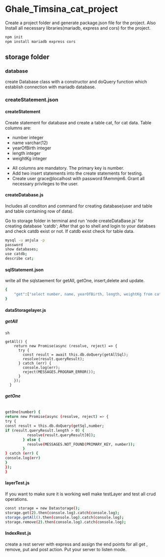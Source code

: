 # Ghale_Timsina_cat_project

Create a project folder and generate package.json file for the project. Also Install all necessary libraries(mariadb, express and cors) for the project.

```js
npm init
npm install mariadb express cors
```

## storage folder

### database

create Database class with a constructor and doQuery function which establish connection with mariadb database.

### createStatement.json

#### createStatement

Create statement for database and create a table cat, for cat data. Table columns are:

- number integer
- name varchar(12)
- yearOfBirth integer
- length integer
- weightKg integer

* All columns are mandatory. The primary key is number.
* Add two insert statements into the create statements for testing.
* Create user grace@localhost with password fAemmjm6. Grant all necessary privileges to the user.

#### createDatabase.js

Includes all conditon and command for creating database(user and table and table containing row of data).

Go to storage folder in terminal and run 'node createDataBase.js' for creating database 'catdb';
After that go to shell and login to your databses and check catdb exist or not. If catdb exist check for table data.

```sh
mysql -u anjula -p
password
show databases;
use catdb;
describe cat;

```

#### sqlStatement.json

write all the sqlstaement for getAll, getOne, insert,delete and update.

```sh
{
	"get":["select number, name, yearOfBirth, length, weightKg from cat", "where number=?"]
}

```

#### dataStoragelayer.js

##### getAll

```
sh

getAll() {
    return new Promise(async (resolve, reject) => {
      try {
        const result = await this.db.doQuery(getAllSql);
        resolve(result.queryResult);
      } catch (err) {
        console.log(err);
        reject(MESSAGES.PROGRAM_ERROR());
      }
    });
  }
```

##### getOne

```sh

getOne(number) {
return new Promise(async (resolve, reject) => {
try {
const result = this.db.doQuery(getSql,number;
if (result.queryResult.length > 0) {
          resolve(result.queryResult[0]);
        } else {
          resolve(MESSAGES.NOT_FOUND(PRIMARY_KEY, number));
        }
} catch (err) {
console.log(err)
}
});
}
```

#### layerTest.js

If you want to make sure it is working well make testLayer and test all crud operations.

```sh
const storage = new Datastorage();
storage.get(2).then(console.log).catch(console.log);
storage.getAll().then(console.log).catch(console.log);
storage.remove(2).then(console.log).catch(console.log);
```

#### IndexRest.js

create a rest server with express and assign the end points for all get , remove, put and post action. Put your server to listen mode.
